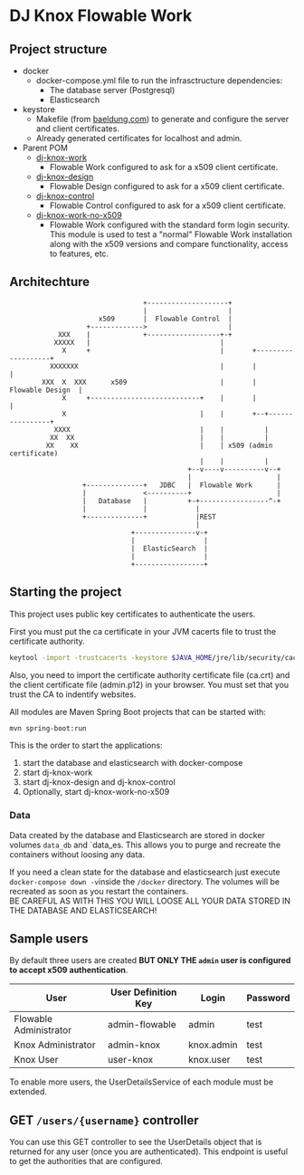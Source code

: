 # DJ Knox Flowable Work

## Project structure

- docker
  - docker-compose.yml file to run the infrasctructure dependencies:
    - The database server (Postgresql)
    - Elasticsearch
- keystore
  - Makefile (from [baeldung.com](https://www.baeldung.com/x-509-authentication-in-spring-security#Keystores)) to generate and configure the server and client certificates.
  - Already generated certificates for localhost and admin.
- Parent POM
  - [dj-knox-work](https://localhost:8443)
    - Flowable Work configured to ask for a x509 client certificate.
  - [dj-knox-design](https://localhost:8090)
    - Flowable Design configured to ask for a x509 client certificate.
  - [dj-knox-control](https://localhost:8090)
    - Flowable Control configured to ask for a x509 client certificate.
  - [dj-knox-work-no-x509](https://localhost:8090)
    - Flowable Work configured with the standard form login security. This module is used to test a "normal" Flowable Work installation along with the x509 versions and compare functionality, access to features, etc.

## Architechture

```text
                                 +--------------------+
                                 |                    |
                      x509       |  Flowable Control  |
                   +------------->                    |
            XXX    |             +------------------+-+
           XXXXX   |                                |
             X     +                                |       +-------------------+
          XXXXXXX                                   |       |                   |
        XXX  X  XXX      x509                       |       |  Flowable Design  |
             X     +---------------------------+    |       |                   |
             X                                 |    |       +--+----------------+
           XXXX                                |    |          |
          XX  XX                               |    |          |
         XX    XX                              |    | x509 (admin certificate)
                                               |    |          |
                                            +--v----v----------v--+
                                            |                     |
                  +--------------+   JDBC   |  Flowable Work      |
                  |              <----------+                     |
                  |   Database   |          +-+-----------------^-+
                  |              |            |
                  +--------------+            |REST
                                              |
                              +---------------v-+
                              |                 |
                              |  ElasticSearch  |
                              |                 |
                              +-----------------+
```

## Starting the project

This project uses public key certificates to authenticate the users.

First you must put the ca certificate in your JVM cacerts file to trust the certificate authority.

```bash
keytool -import -trustcacerts -keystore $JAVA_HOME/jre/lib/security/cacerts -storepass changeit -alias DesatranquesCA -file ca.crt
```

Also, you need to import the certificate authority certificate file (ca.crt) and the client certificate file (admin.p12) in your browser. You must set that you trust the CA to indentify websites.

All modules are Maven Spring Boot projects that can be started with:

```bash
mvn spring-boot:run
```

This is the order to start the applications:

1. start the database and elasticsearch with docker-compose
2. start dj-knox-work
3. start dj-knox-design and dj-knox-control
4. Optionally, start dj-knox-work-no-x509

### Data

Data created by the database and Elasticsearch are stored in docker volumes `data_db` and `data_es.
This allows you to purge and recreate the containers without loosing any data.

If you need a clean state for the database and elasticsearch just execute `docker-compose down -v`inside the `/docker` directory.
The volumes will be recreated as soon as you restart the containers.  
BE CAREFUL AS WITH THIS YOU WILL LOOSE ALL YOUR DATA STORED IN THE DATABASE AND ELASTICSEARCH!

## Sample users

By default three users are created **BUT ONLY THE `admin` user is configured to accept x509 authentication**.

| User | User Definition Key | Login | Password |
| -------------| ------------- | ------------- | ------------- |
| Flowable Administrator | admin-flowable | admin | test |
| Knox Administrator | admin-knox | knox.admin | test |
| Knox User | user-knox | knox.user | test |

To enable more users, the UserDetailsService of each module must be extended.

## GET `/users/{username}` controller

You can use this GET controller to see the UserDetails object that is returned for any user (once you are authenticated). This endpoint is useful to get the authorities that are configured.
